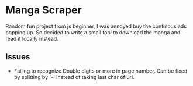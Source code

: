 # Manga Scraper
Random fun project from js beginner, I was annoyed buy the continous ads popping up. So decided to write a small tool to download the manga and read it locally instead.

## Issues
- Failing to recognize Double digits or more in page number. Can be fixed by splitting by '-' instead of taking last char of url.
